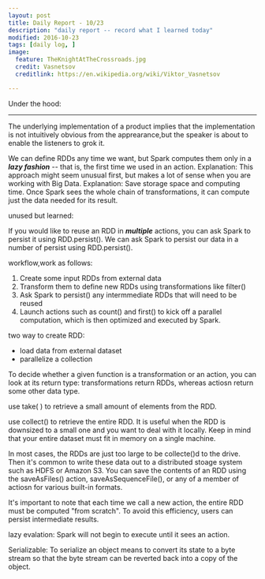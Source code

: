 ```yaml
---
layout: post
title: Daily Report - 10/23
description: "daily report -- record what I learned today"
modified: 2016-10-23
tags: [daily log, ]
image:
  feature: TheKnightAtTheCrossroads.jpg
  credit: Vasnetsov
  creditlink: https://en.wikipedia.org/wiki/Viktor_Vasnetsov

---
```


Under the hood:
<hr>
The underlying implementation of a product implies that the implementation is not intuitively obvious from the apprearance,but the speaker is about to enable the listeners to grok it.

We can define RDDs any time we want, but Spark computes them only in a ***lazy fashion*** -- that is, the first time we used in an action. Explanation: This approach might seem unusual first, but makes a lot of sense when you are working with Big Data. Explanation: Save storage space and computing time. Once Spark sees the whole chain of transformations, it can compute just the data needed for its result.

unused but learned:

If you would like to reuse an RDD in ***multiple*** actions, you can ask Spark to persist it using RDD.persist(). We can ask Spark to persist our data in a number of persist using RDD.persist().

workflow,work as follows:

1. Create some input RDDs from external data
2. Transform them to define new RDDs using transformations like filter()
3. Ask Spark to persist() any intermmediate RDDs that will need to be reused
4. Launch actions such as count() and first() to kick off a parallel computation, which is then optimized and executed by Spark.

two way to create RDD:

- load data from external dataset
- parallelize a collection


To decide whether a given function is a transformation or an action, you can look at its return type: transformations return RDDs, whereas actiosn return some other data type.

use take( ) to retrieve a small amount of elements from the RDD.

use collect() to retrieve the entire RDD. It is useful when the RDD is downsized to a small one and you want to deal with it locally. Keep in mind that your entire dataset must fit in memory on a single machine.

In most cases, the RDDs are just too large to be collecte()d to the drive. Then it's common to write these data out to a distributed stoage system such as HDFS or Amazon S3. You can save the contents of an RDD using the saveAsFiles() action, saveAsSequenceFile(), or any of a member of actiosn for various built-in formats. 

It's important to note that each time we call a new action, the entire RDD must be computed "from scratch". To avoid this efficiency, users can persist intermediate results.

lazy evalation: Spark will not begin to execute until it sees an action.

Serializable:
To serialize an object means to convert its state to a byte stream so that the byte stream can be reverted back into a copy of the object.